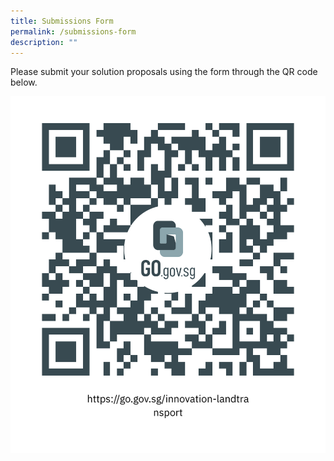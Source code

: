 ```yaml
---
title: Submissions Form
permalink: /submissions-form
description: ""
---
```

Please submit your solution proposals using the form through the QR code below.

![](/images/submit.png)